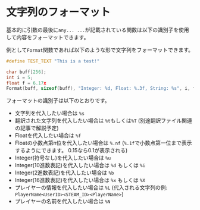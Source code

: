 # 文字列のフォーマット

基本的に引数の最後に`any... ...`が記載されている関数は以下の識別子を使用して内容をフォーマットできます。

例として`Format`関数であれば以下のような形で文字列をフォーマットできます。

```C++
#define TEST_TEXT "This is a test!"

char buff[256];
int i = 5;
float f = 6.17x
Format(buff, sizeof(buff), "Integer: %d, Float: %.3f, String: %s", i, f, TEST_TEXT);
```

フォーマットの識別子は以下のとおりです。

* 文字列を代入したい場合は `%s`
* 翻訳された文字列を代入したい場合は `%t`もしくは`%T` (別途翻訳ファイル関連の記事で解説予定)
* Floatを代入したい場合は `%f`
* Floatの小数点第n位を代入したい場合は `%.nf` (`%.1f`で小数点第一位まで表示するようにできます。 0.15なら0.1が表示される)
* Integer(符号なし)を代入したい場合は `%u`
* Integer(10進数表記)を代入したい場合は `%d` もしくは `%i`
* Integer(2進数表記)を代入したい場合は `%b`
* Integer(16進数表記)を代入したい場合は `%x` もしくは `%X`
* プレイヤーの情報を代入したい場合は `%L` (代入される文字列の例: `PlayerName<UserID><STEAM_ID><PlayerName>`)
* プレイヤーの名前を代入したい場合は `%N`